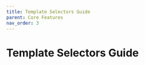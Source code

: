 ```yaml
---
title: Template Selectors Guide
parent: Core Features
nav_order: 3
---
```

# Template Selectors Guide
